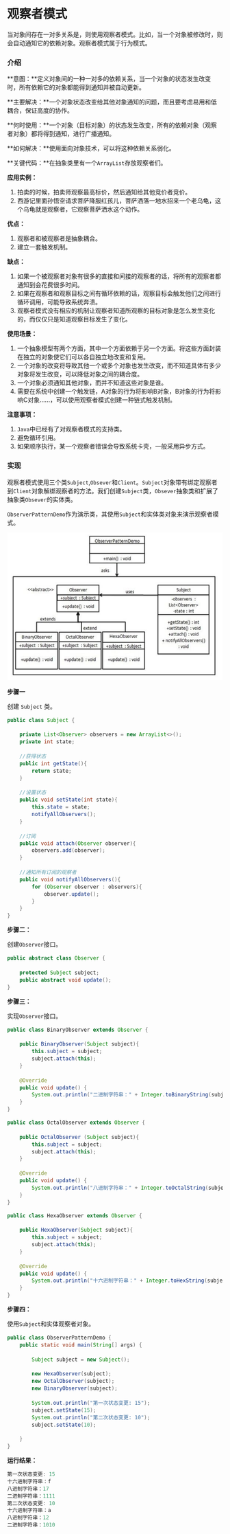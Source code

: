 # 观察者模式

当对象间存在一对多关系是，则使用观察者模式。比如，当一个对象被修改时，则会自动通知它的依赖对象。观察者模式属于行为模式。

### 介绍

**意图：**定义对象间的一种一对多的依赖关系，当一个对象的状态发生改变时，所有依赖它的对象都能得到通知并被自动更新。

**主要解决：**一个对象状态改变给其他对象通知的问题，而且要考虑易用和低耦合，保证高度的协作。

**何时使用：**一个对象（目标对象）的状态发生改变，所有的依赖对象（观察者对象）都将得到通知，进行广播通知。

**如何解决：**使用面向对象技术，可以将这种依赖关系弱化。

**关键代码：**在抽象类里有一个`ArrayList`存放观察者们。

**应用实例：**

1. 拍卖的时候，拍卖师观察最高标价，然后通知给其他竞价者竞价。
2. 西游记里面孙悟空请求菩萨降服红孩儿，菩萨洒落一地水招来一个老乌龟，这个乌龟就是观察者，它观察菩萨洒水这个动作。

**优点：**

1. 观察者和被观察者是抽象耦合。
2. 建立一套触发机制。

**缺点：**

1. 如果一个被观察者对象有很多的直接和间接的观察者的话，将所有的观察者都通知到会花费很多时间。
2. 如果在观察者和观察目标之间有循环依赖的话，观察目标会触发他们之间进行循环调用，可能导致系统奔溃。
3. 观察者模式没有相应的机制让观察者知道所观察的目标对象是怎么发生变化的，而仅仅只是知道观察目标发生了变化。

**使用场景：**

1. 一个抽象模型有两个方面，其中一个方面依赖于另一个方面。将这些方面封装在独立的对象使它们可以各自独立地改变和复用。
2. 一个对象的改变将导致其他一个或多个对象也发生改变，而不知道具体有多少对象将发生改变，可以降低对象之间的耦合度。
3. 一个对象必须通知其他对象，而并不知道这些对象是谁。
4. 需要在系统中创建一个触发链，A对象的行为将影响B对象，B对象的行为将影响C对象......，可以使用观察者模式创建一种链式触发机制。

**注意事项：**

1. `Java`中已经有了对观察者模式的支持类。
2. 避免循环引用。
3. 如果顺序执行，某一个观察者错误会导致系统卡壳，一般采用异步方式。

### 实现

观察者模式使用三个类`Subject`,`Obsever`和`Client`。`Subject`对象带有绑定观察者到`Client`对象解绑观察者的方法。我们创建`Subject`类，`Obsever`抽象类和扩展了抽象类`Obsever`的实体类。

`ObserverPatternDemo`作为演示类，其使用`Subject`和实体类对象来演示观察者模式。

![](../Photo/Observer.png)

**步骤一**

创建 `Subject` 类。

```java
public class Subject {

    private List<Observer> observers = new ArrayList<>();
    private int state;

    //获得状态
    public int getState(){
        return state;
    }

    //设置状态
    public void setState(int state){
        this.state = state;
        notifyAllObservers();
    }

    //订阅
    public void attach(Observer observer){
        observers.add(observer);
    }

    //通知所有订阅的观察者
    public void notifyAllObservers(){
        for (Observer observer : observers){
            observer.update();
        }
    }
}
```

**步骤二：**

创建`Observer`接口。

```java
public abstract class Observer {

    protected Subject subject;
    public abstract void update();
}
```

**步骤三：**

实现`Observer`接口。

```java
public class BinaryObserver extends Observer {

    public BinaryObserver(Subject subject){
        this.subject = subject;
        subject.attach(this);
    }

    @Override
    public void update() {
        System.out.println("二进制字符串：" + Integer.toBinaryString(subject.getState()));
    }
}
```

```java
public class OctalObserver extends Observer {

    public OctalObserver (Subject subject){
        this.subject = subject;
        subject.attach(this);
    }

    @Override
    public void update() {
        System.out.println("八进制字符串：" + Integer.toOctalString(subject.getState()));
    }
}
```

```java
public class HexaObserver extends Observer {

    public HexaObserver(Subject subject){
        this.subject = subject;
        subject.attach(this);
    }

    @Override
    public void update() {
        System.out.println("十六进制字符串：" + Integer.toHexString(subject.getState()));
    }
}
```

**步骤四：**

使用`Subject`和实体观察者对象。

```java
public class ObserverPatternDemo {
    public static void main(String[] args) {

        Subject subject = new Subject();

        new HexaObserver(subject);
        new OctalObserver(subject);
        new BinaryObserver(subject);

        System.out.println("第一次状态变更: 15");
        subject.setState(15);
        System.out.println("第二次状态变更: 10");
        subject.setState(10);

    }
}
```

**运行结果：**

```java
第一次状态变更: 15
十六进制字符串：f
八进制字符串：17
二进制字符串：1111
第二次状态变更: 10
十六进制字符串：a
八进制字符串：12
二进制字符串：1010
```

